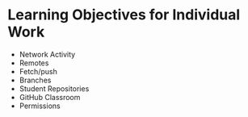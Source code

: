 # Learning Objectives for Individual Work

* Network Activity
* Remotes
* Fetch/push
* Branches
* Student Repositories
* GitHub Classroom
* Permissions
